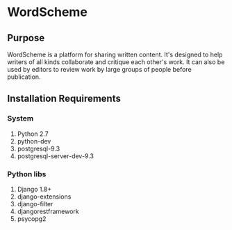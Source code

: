 # WordScheme
## Purpose

WordScheme is a platform for sharing written content. It's designed to help writers of all kinds collaborate and critique each other's work. It can also be used by editors to review work by large groups of people before publication.

## Installation Requirements
### System
1. Python 2.7
2. python-dev
3. postgresql-9.3
4. postgresql-server-dev-9.3

### Python libs
1. Django 1.8+
2. django-extensions
3. django-filter
4. djangorestframework
5. psycopg2
